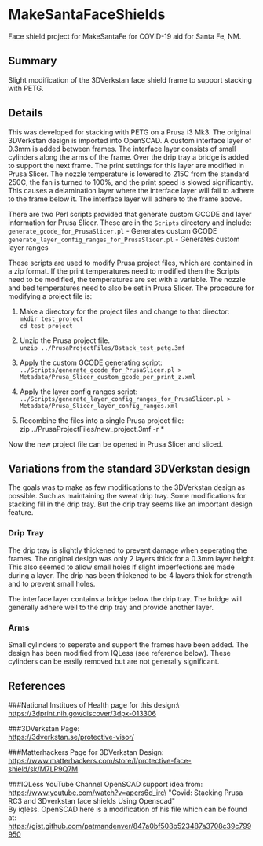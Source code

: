 # MakeSantaFaceShields
Face shield project for MakeSantaFe for COVID-19 aid for Santa Fe, NM.  

## Summary
Slight modification of the 3DVerkstan face shield frame to support stacking with PETG.

## Details
This was developed for stacking with PETG on a Prusa i3 Mk3. The original 3DVerkstan design is imported into 
OpenSCAD. A custom interface layer of 0.3mm is added between frames.  The interface layer consists of small 
cylinders along the arms of the frame.  Over the drip tray a bridge is added to support the next frame. The print 
settings for this layer are modified in Prusa Slicer. The nozzle temperature is lowered to 215C from the standard 250C, 
the fan is turned to 100%, and the print speed is slowed significantly.  This causes a delamination layer where the 
interface layer will fail to adhere to the frame below it. The interface layer will adhere to the frame above. 

There are two Perl scripts provided that generate custom GCODE and layer information for Prusa Slicer. These
are in the `Scripts` directory and include:\
`generate_gcode_for_PrusaSlicer.pl` - Generates custom GCODE\
`generate_layer_config_ranges_for_PrusaSlicer.pl` - Generates custom layer ranges

These scripts are used to modify Prusa project files, which are contained in a zip format.  If the print temperatures
need to modified then the Scripts need to be modified, the temperatures are set with a variable. The nozzle and bed temperatures need to also be set in Prusa Slicer. The procedure for modifying a project file is:

1) Make a directory for the project files and change to that director:\
`mkdir test_project`\
`cd test_project`
 
2) Unzip the Prusa project file.\
`unzip ../PrusaProjectFiles/8stack_test_petg.3mf`

3) Apply the custom GCODE generating script:\
`../Scripts/generate_gcode_for_PrusaSlicer.pl > Metadata/Prusa_Slicer_custom_gcode_per_print_z.xml`

4) Apply the layer config ranges script:\
`../Scripts/generate_layer_config_ranges_for_PrusaSlicer.pl > Metadata/Prusa_Slicer_layer_config_ranges.xml`

5) Recombine the files into a single Prusa project file:\
zip ../PrusaProjectFiles/new_project.3mf -r *

Now the new project file can be opened in Prusa Slicer and sliced. 

## Variations from the standard 3DVerkstan design

The goals was to make as few modifications to the 3DVerkstan design as possible. Such as maintaining the sweat drip tray. 
Some modifications for stacking fill in the drip tray. But the drip tray seems like an important design feature.  

### Drip Tray

The drip tray is slightly thickened to prevent damage when seperating the frames.  The original design was only 2 layers
thick for a 0.3mm layer height.  This also seemed to allow small holes if slight imperfections are made during a layer.  The
drip has been thickened to be 4 layers thick for strength and to prevent small holes. 

The interface layer contains a bridge below the drip tray.  The bridge will generally adhere well to the drip tray and provide another layer.  

### Arms

Small cylinders to seperate and support the frames have been added.  The design has been modified from IQLess (see reference below).  These cylinders can be easily removed but are not generally significant.   

### 


## References

###National Institues of Health page for this design:\ 
https://3dprint.nih.gov/discover/3dpx-013306

###3DVerkstan Page:\
https://3dverkstan.se/protective-visor/

###Matterhackers Page for 3DVerkstan Design:\
https://www.matterhackers.com/store/l/protective-face-shield/sk/M7LP9Q7M

###IQLess YouTube Channel
OpenSCAD support idea from: https://www.youtube.com/watch?v=apcrs6d_irc\
"Covid: Stacking Prusa RC3 and 3Dverkstan face shields Using Openscad"\
By iqless. OpenSCAD here is a modification of his file which can be found at:\
https://gist.github.com/patmandenver/847a0bf508b523487a3708c39c799950

